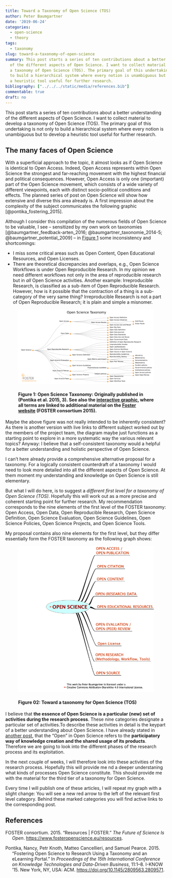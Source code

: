 ```yaml
---
title: Toward a Taxonomy of Open Science (TOS)
author: Peter Baumgartner
date: '2019-06-24'
categories:
  - open-science
  - theory
tags:
  - taxonomy
slug: toward-a-taxonomy-of-open-science
summary: This post starts a series of ten contributions about a better understanding
  of the different aspects of Open Science. I want to collect material to develop
  a taxonomy of Open Science (TOS). The primary goal of this undertaking is not only
  to build a hierarchical system where every notion is unambiguous but to develop
  a heuristic tool useful for further research.
bibliography: ["../../../static/media/references.bib"]
commentable: true
draft: no
---
```


This post starts a series of ten contributions about a better understanding of the different aspects of Open Science. I want to collect material to develop a taxonomy of Open Science (TOS). The primary goal of this undertaking is not only to build a hierarchical system where every notion is unambiguous but to develop a heuristic tool useful for further research.

## The many faces of Open Science

With a superficial approach to the topic, it almost looks as if Open Science is identical to Open Access. Indeed, Open Access represents within Open Science the strongest and far-reaching movement with the highest financial and political consequences. However, Open Access is only one (important) part of the Open Science movement, which consists of a wide variety of different viewpoints, each with distinct socio-political conditions and effects. The planned series of post on Open Science will show how extensive and diverse this area already is. A first impression about the complexity of the subject communicates the following graphic \[@pontika\_fostering\_2015\].

Although I consider this compilation of the numerous fields of Open Science to be valuable, I see – sensitized by my own work on taxonomies \[@baumgartner\_feedback-arten\_2016; @baumgartner\_taxonomie\_2014-5; @baumgartner\_potential\_2009\] – in [Figure 1](#fig1) some inconsistency and shortcomings:

-   I miss some critical areas such as Open Content, Open Educational Resources, and Open Licenses.
-   There are theoretical discrepancies and overlaps, e.g., Open Science Workflows is under Open Reproducible Research. In my opinion we need different workflows not only in the area of reproducible research but in *all* Open Science activities. Another example: Irreproducible Research, is classified as a sub-item of Open Reproducible Research. However, how is it possible that the contraction of a thing is a sub-category of the very same thing? Irreproducible Research is not a part of Open Reproducible Research; it is plain and simple a misnomer.

<figure>

<img src="images/foster-open-science-taxonomy-min.png" alt="A mindmap as a graphical representation of an Open Science taxonomy" id="fig1" class="border shadow"/>

<figcaption>
<h4>

**Figure 1:** Open Science Taxonomy: Originally published in (Pontika et al. 2015, 3). See also the [interactive graphic](https://www.fosteropenscience.eu/resources), where all terms are linked to additional material on the [Foster website](https://www.fosteropenscience.eu/resources) (FOSTER consortium 2015).

</h4>
</figcaption>
</figure>

Maybe the above figure was not really intended to be inherently consistent? As there is another version with live links to different subject worked out by the members of the project team, the diagram maybe just functions as a starting point to explore in a more systematic way the various relevant topics? Anyway: I believe that a self-consistent taxonomy would a helpful for a better understanding and holistic perspective of Open Science.

I can’t here already provide a comprehensive alternative proposal for a taxonomy. For a logically consistent counterdraft of a taxonomy I would need to look more detailed into all the different aspects of Open Science. At them moment my understanding and knowledge on Open Science is still elementary.

But what I will do here, is to suggest a *different first level for a taxonomy of Open Science (TOS)*. Hopefully this will work out as a more precise and coherent starting point for further research. My recommendation corresponds to the nine elements of the first level of the FOSTER taxonomy: Open Access, Open Data, Open Reproducible Research, Open Science Definition, Open Science Evaluation, Open Science Guidelines, Open Science Policies, Open Science Projects, and Open Science Tools.

My proposal contains also nine elements for the first level, but they differ essentially form the FOSTER taxonomy as the following graph shows:

<figure>

<img src="images/open-science-0-min.png" alt="Open Science Taxonomie" class="border shadow" usemap="#open-science-map"/>

<figcaption>
<h4>

**Figure 02:** Toward a taxonomy for Open Science (TOS)

</h4>
</figcaption>
</figure>
<map name="open-science-map">
<area alt="CC-BY-SA 4.0" title="CC-BY-SA 4.0" href="https://creativecommons.org/licenses/by-sa/4.0/" coords="225,693,646,738" shape="rect">
<area alt="Open Science" title="Open Science" href="/2019/06/24/toward-a-taxonomy-of-open-science/" coords="136,270,370,349" shape="rect">
</map>

I believe that **the essence of Open Science is a particular (new) set of activities during the research process**. These nine categories designate a particular set of activities.To describe these activities in detail is the keypart of a better understanding about Open Science. I have already stated in [another post](/2019/06/12/what-is-open-science-about/), that the “Open” in Open Science refers to the **participatory way of knowledge creation and the shared usage of its products**. Therefore we are going to look into the different phases of the research process and its exploitation.

In the next couple of weeks, I will therefore look into these activities of the research process. Hopefully this will provide me nd a deeper understaning what kinds of processes Open Science constitute. This should provide me with the material for the third tier of a taxonomy for Open Science.

Every time I will publish one of these articles, I will repeat my graph with a slight change: You will see a new red arrow to the left of the relevant first level category. Behind these marked categories you will find active links to the corresponding post.

## References

<div id="refs" class="references csl-bib-body hanging-indent">

<div id="ref-foster_consortium_resources_2015" class="csl-entry">

FOSTER consortium. 2015. “Resources \| FOSTER.” *The Future of Science Is Open*. <https://www.fosteropenscience.eu/resources>.

</div>

<div id="ref-pontika_fostering_2015" class="csl-entry">

Pontika, Nancy, Petr Knoth, Matteo Cancellieri, and Samuel Pearce. 2015. “Fostering Open Science to Research Using a Taxonomy and an <span class="nocase">eLearning Portal</span>.” In *Proceedings of the 15th International Conference on Knowledge Technologies and Data-Driven Business*, 11:1–8. I-KNOW ’15. New York, NY, USA: ACM. <https://doi.org/10.1145/2809563.2809571>.

</div>

</div>
